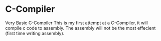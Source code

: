 # C-Compiler
Very Basic C-Compiler
This is my first attempt at a C-Compiler, it will compile c code to assembly.
The assembly will not be the most effecient (first time writing assembly).
